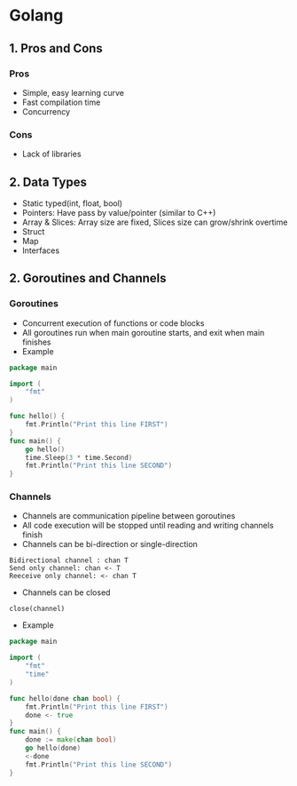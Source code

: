 # Golang

## 1. Pros and Cons

### Pros
- Simple, easy learning curve
- Fast compilation time
- Concurrency

### Cons
- Lack of libraries

## 2. Data Types
- Static typed(int, float, bool)
- Pointers: Have pass by value/pointer (similar to C++)
- Array & Slices: Array size are fixed, Slices size can grow/shrink overtime
- Struct
- Map
- Interfaces

## 2. Goroutines and Channels

### Goroutines
- Concurrent execution of functions or code blocks
- All goroutines run when main goroutine starts, and exit when main finishes
- Example

``` go
package main

import (  
    "fmt"
)

func hello() {  
    fmt.Println("Print this line FIRST")
}
func main() {  
    go hello()
    time.Sleep(3 * time.Second)
    fmt.Println("Print this line SECOND")
}

```

### Channels
- Channels are communication pipeline between goroutines
- All code execution will be stopped until reading and writing channels finish
- Channels can be bi-direction or single-direction
```
Bidirectional channel : chan T
Send only channel: chan <- T
Reeceive only channel: <- chan T
```

- Channels can be closed
```
close(channel)
```

- Example
```go
package main

import (  
    "fmt"
    "time"
)

func hello(done chan bool) {  
    fmt.Println("Print this line FIRST")
    done <- true
}
func main() {  
    done := make(chan bool)
    go hello(done)
    <-done
    fmt.Println("Print this line SECOND")
}
```



